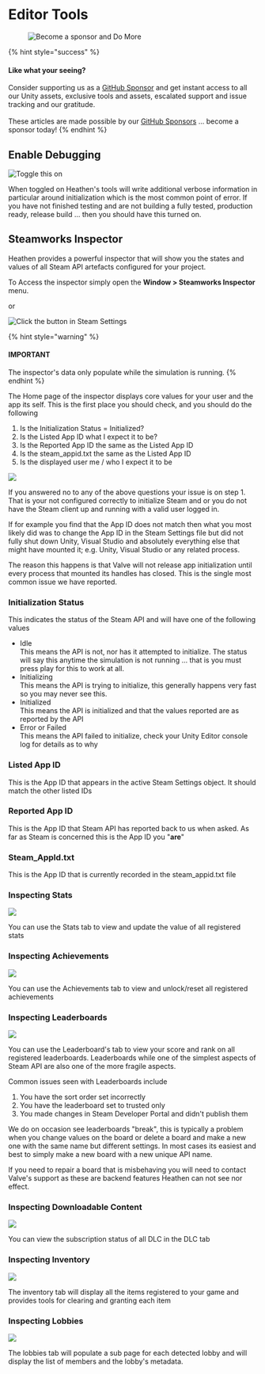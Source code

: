 # Editor Tools

<figure><img src="../../../.gitbook/assets/512x128 Sponsor Banner.png" alt="Become a sponsor and Do More"><figcaption></figcaption></figure>

{% hint style="success" %}
#### Like what your seeing?

Consider supporting us as a [GitHub Sponsor](../../../) and get instant access to all our Unity assets, exclusive tools and assets, escalated support and issue tracking and our gratitude.\
\
These articles are made possible by our [GitHub Sponsors](https://github.com/sponsors/heathen-engineering) ... become a sponsor today!
{% endhint %}

## Enable Debugging

![Toggle this on](<../../../.gitbook/assets/image (3) (1) (3).png>)

When toggled on Heathen's tools will write additional verbose information in particular around initialization which is the most common point of error. If you have not finished testing and are not building a fully tested, production ready, release build ... then you should have this turned on.

## Steamworks Inspector

Heathen provides a powerful inspector that will show you the states and values of all Steam API artefacts configured for your project.&#x20;

To Access the inspector simply open the **Window > Steamworks Inspector** menu.

or

![Click the button in Steam Settings](<../../../.gitbook/assets/image (5) (3).png>)

{% hint style="warning" %}
#### IMPORTANT

The inspector's data only populate while the simulation is running.
{% endhint %}

The Home page of the inspector displays core values for your user and the app its self. This is the first place you should check, and you should do the following

1. Is the Initialization Status = Initialized?
2. Is the Listed App ID what I expect it to be?
3. Is the Reported App ID the same as the Listed App ID
4. Is the steam\_appid.txt the same as the Listed App ID
5. Is the displayed user me / who I expect it to be

![](<../../../.gitbook/assets/image (151) (1).png>)

If you answered no to any of the above questions your issue is on step 1. That is your not configured correctly to initialize Steam and or you do not have the Steam client up and running with a valid user logged in.

If for example you find that the App ID does not match then what you most likely did was to change the App ID in the Steam Settings file but did not fully shut down Unity, Visual Studio and absolutely everything else that might have mounted it; e.g. Unity, Visual Studio or any related process.

The reason this happens is that Valve will not release app initialization until every process that mounted its handles has closed. This is the single most common issue we have reported.

### Initialization Status

This indicates the status of the Steam API and will have one of the following values

* Idle\
  This means the API is not, nor has it attempted to initialize. The status will say this anytime the simulation is not running ... that is you must press play for this to work at all.
* Initializing\
  This means the API is trying to initialize, this generally happens very fast so you may never see this.
* Initialized\
  This means the API is initialized and that the values reported are as reported by the API
* Error or Failed\
  This means the API failed to initialize, check your Unity Editor console log for details as to why

### Listed App ID

This is the App ID that appears in the active Steam Settings object. It should match the other listed IDs

### Reported App ID

This is the App ID that Steam API has reported back to us when asked. As far as Steam is concerned this is the App ID you "**are**"

### Steam\_AppId.txt

This is the App ID that is currently recorded in the steam\_appid.txt file

### Inspecting Stats

![](<../../../.gitbook/assets/image (173) (1) (1).png>)

You can use the Stats tab to view and update the value of all registered stats

### Inspecting Achievements

![](<../../../.gitbook/assets/image (179) (1) (1) (1) (1).png>)

You can use the Achievements tab to view and unlock/reset all registered achievements

### Inspecting Leaderboards

![](<../../../.gitbook/assets/image (170) (1) (1) (1) (1).png>)

You can use the Leaderboard's tab to view your score and rank on all registered leaderboards. Leaderboards while one of the simplest aspects of Steam API are also one of the more fragile aspects.

Common issues seen with Leaderboards include

1. You have the sort order set incorrectly
2. You have the leaderboard set to trusted only
3. You made changes in Steam Developer Portal and didn't publish them

We do on occasion see leaderboards "break", this is typically a problem when you change values on the board or delete a board and make a new one with the same name but different settings. In most cases its easiest and best to simply make a new board with a new unique API name.&#x20;

If you need to repair a board that is misbehaving you will need to contact Valve's support as these are backend features Heathen can not see nor effect.

### Inspecting Downloadable Content

![](<../../../.gitbook/assets/image (181) (1) (1) (1).png>)

You can view the subscription status of all DLC in the DLC tab

### Inspecting Inventory

![](<../../../.gitbook/assets/image (164) (1) (1) (1) (1) (1) (1).png>)

The inventory tab will display all the items registered to your game and provides tools for clearing and granting each item

### Inspecting Lobbies

![](<../../../.gitbook/assets/image (185) (1).png>)

The lobbies tab will populate a sub page for each detected lobby and will display the list of members and the lobby's metadata.
